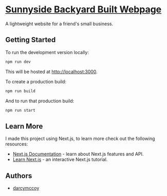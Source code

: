 # [Sunnyside Backyard Built Webpage](https://sunnyside-backyard-built.vercel.app/)

A lightweight website for a friend's small business.

## Getting Started

To run the development version locally:

```bash
npm run dev
```

This will be hosted at [http://localhost:3000](http://localhost:3000).

To create a production build:

```bash
npm run build
```

And to run that production build:

```bash
npm run start
```

## Learn More

I made this project using Next.js, to learn more check out the following resources:

- [Next.js Documentation](https://nextjs.org/docs) - learn about Next.js features and API.
- [Learn Next.js](https://nextjs.org/learn) - an interactive Next.js tutorial.

## Authors

- [darcymccoy](https://github.com/darcymccoy)
